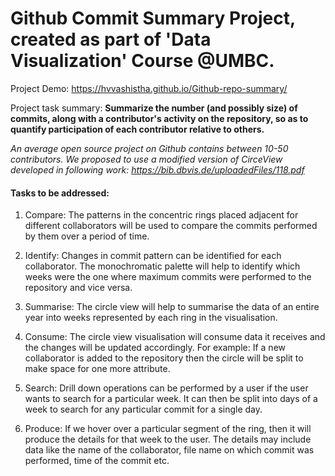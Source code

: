 # Github Commit Summary Project, created as part of 'Data Visualization' Course @UMBC.

Project Demo: https://hvvashistha.github.io/Github-repo-summary/

Project task summary: **Summarize the number (and possibly size) of commits, along with a contributor's activity on the repository, so as to quantify participation of each contributor relative to others.**

*An average open source project on Github contains between 10-50 contributors.
We proposed to use a modified version of CirceView developed in following work: https://bib.dbvis.de/uploadedFiles/118.pdf*

#### Tasks to be addressed:

1) Compare: The patterns in the concentric rings placed adjacent for different collaborators will be used to compare the commits performed by them over a period of time.

2) Identify: Changes in commit pattern can be identified for each collaborator. The monochromatic palette will help to identify which weeks were the one where maximum commits were performed to the repository and vice versa.

3) Summarise: The circle view will help to summarise the data of an entire year into weeks represented by each ring in the visualisation.

4) Consume: The circle view visualisation will consume data it receives and the changes will be updated accordingly. For example: If a new collaborator is added to the repository then the circle will be split to make space for one more attribute.

5) Search: Drill down operations can be performed by a user if the user wants to search for a particular week. It can then be split into days of a week to search for any particular commit for a single day.

6) Produce: If we hover over a particular segment of the ring, then it will produce the details for that week to the user. The details may include data like the name of the collaborator, file name on which commit was performed, time of the commit etc.
